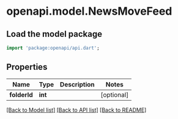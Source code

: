 # openapi.model.NewsMoveFeed

## Load the model package
```dart
import 'package:openapi/api.dart';
```

## Properties
Name | Type | Description | Notes
------------ | ------------- | ------------- | -------------
**folderId** | **int** |  | [optional] 

[[Back to Model list]](../README.md#documentation-for-models) [[Back to API list]](../README.md#documentation-for-api-endpoints) [[Back to README]](../README.md)


